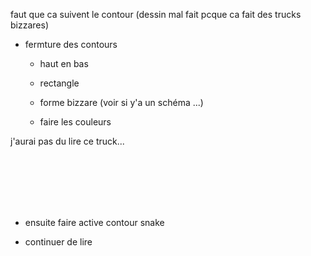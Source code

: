 
faut que ca suivent le contour (dessin mal fait pcque ca fait des trucks bizzares)


- fermture des contours

  - haut en bas

  - rectangle
  
  - forme bizzare (voir si y'a un schéma ...)
  
  - faire les couleurs
 
 j'aurai pas du lire ce truck...
 
<br><br><br><br><br>

- ensuite faire active contour snake

- continuer de lire

